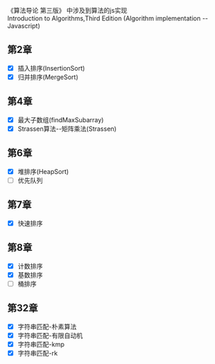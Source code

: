 《算法导论 第三版》 中涉及到算法的js实现<br>
Introduction to Algorithms,Third Edition (Algorithm implementation -- Javascript)

## 第2章
- [x] 插入排序(InsertionSort)
- [x] 归并排序(MergeSort)
## 第4章
- [x] 最大子数组(findMaxSubarray)
- [x] Strassen算法--矩阵乘法(Strassen)

## 第6章
- [x] 堆排序(HeapSort)
- [ ] 优先队列

## 第7章
- [x] 快速排序

## 第8章
- [x] 计数排序
- [x] 基数排序
- [ ] 桶排序
## 第32章
- [x] 字符串匹配-朴素算法
- [x] 字符串匹配-有限自动机
- [x] 字符串匹配-kmp
- [x] 字符串匹配-rk